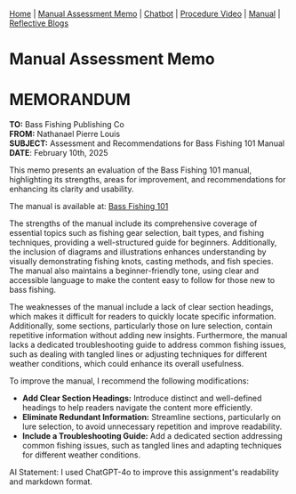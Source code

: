 [Home](index.md) | [Manual Assessment Memo](manual_assessment_memo.md) | [Chatbot](chatbot.md) | [Procedure Video](procedure_video.md) | [Manual](manual.md) | [Reflective Blogs](reflective_blogs.md) 

# Manual Assessment Memo
# **MEMORANDUM**

**TO:** Bass Fishing Publishing Co  
**FROM:** Nathanael Pierre Louis  
**SUBJECT:** Assessment and Recommendations for Bass Fishing 101 Manual<br>
**DATE**: February 10th, 2025

This memo presents an evaluation of the Bass Fishing 101 manual, highlighting its strengths, areas for improvement, and recommendations for enhancing its clarity and usability.   

The manual is available at: <a href="https://fliphtml5.com/oagh/ywen/basic">Bass Fishing 101</a> 

The strengths of the manual include its comprehensive coverage of essential topics such as fishing gear selection, bait types, and fishing techniques, providing a well-structured guide for beginners. Additionally, the inclusion of diagrams and illustrations enhances understanding by visually demonstrating fishing knots, casting methods, and fish species. The manual also maintains a beginner-friendly tone, using clear and accessible language to make the content easy to follow for those new to bass fishing.

The weaknesses of the manual include a lack of clear section headings, which makes it difficult for readers to quickly locate specific information. Additionally, some sections, particularly those on lure selection, contain repetitive information without adding new insights. Furthermore, the manual lacks a dedicated troubleshooting guide to address common fishing issues, such as dealing with tangled lines or adjusting techniques for different weather conditions, which could enhance its overall usefulness.

To improve the manual, I recommend the following modifications:  
- **Add Clear Section Headings:** Introduce distinct and well-defined headings to help readers navigate the content more efficiently.  
- **Eliminate Redundant Information:** Streamline sections, particularly on lure selection, to avoid unnecessary repetition and improve readability.  
- **Include a Troubleshooting Guide:** Add a dedicated section addressing common fishing issues, such as tangled lines and adapting techniques for different weather conditions.

AI Statement: I used ChatGPT-4o to improve this assignment's readability and markdown format.
